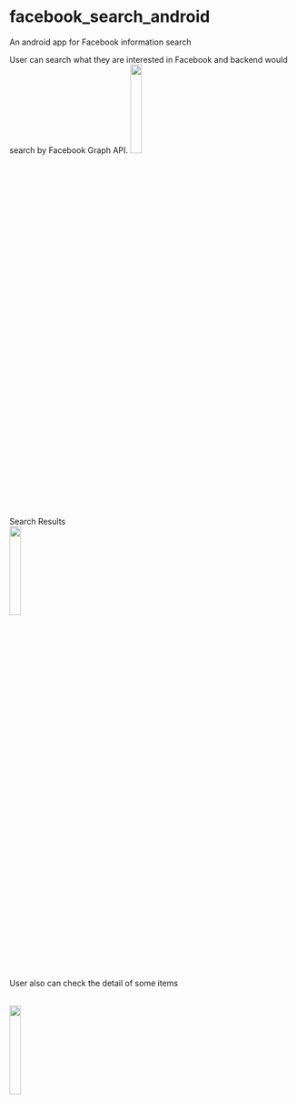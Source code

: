 # facebook_search_android
An android app for Facebook information search

User can search what they are interested in Facebook and backend would search by Facebook Graph API. 
<img src="https://kaiwenji.github.io/facebook_search_android/images/search.jpg" height="20%" width="20%">

Search Results
<br>
<img src="https://kaiwenji.github.io/facebook_search_android/images/result.jpg" height="20%" width="20%">


<p>User also can check the detail of some items</p><br>
<img src="https://kaiwenji.github.io/facebook_search_android/images/detail.jpg" height="20%" width="20%">

